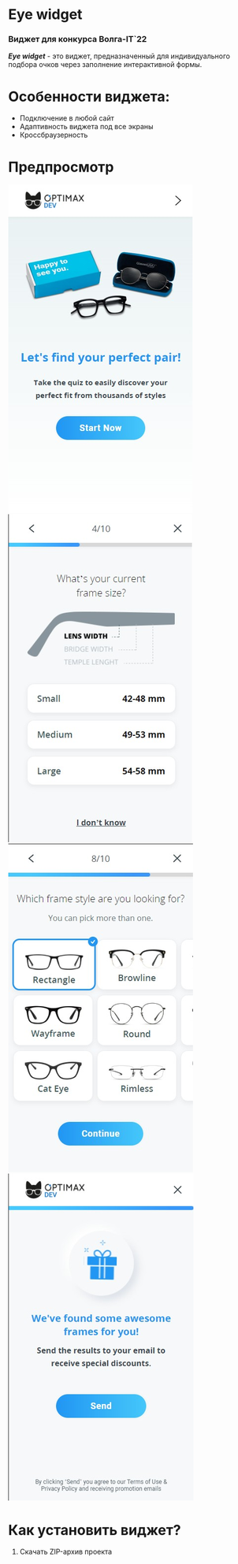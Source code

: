 # Eye widget
 ### Виджет для конкурса Волга-IT`22
 
***Eye widget*** - это виджет, предназначенный для индивидуального подбора очков через заполнение интерактивной формы.

# Особенности виджета:

 * Подключение в любой сайт
 * Адаптивность виджета под все экраны
 * Кроссбраузерность

# Предпросмотр

<img src="/previews/mainScreen.jpg"> <img src="/previews/fourScreen.jpg"> 
<img src="/previews/sliderScreen.jpg"> <img src="/previews/finishScreen.jpg">

# Как установить виджет?

 1. Скачать ZIP-архив проекта 
